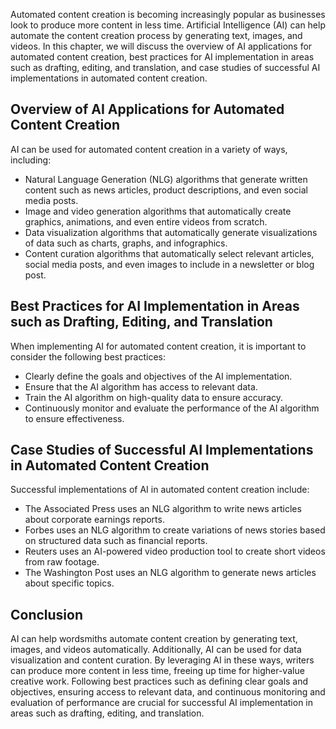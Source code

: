 
Automated content creation is becoming increasingly popular as businesses look to produce more content in less time. Artificial Intelligence (AI) can help automate the content creation process by generating text, images, and videos. In this chapter, we will discuss the overview of AI applications for automated content creation, best practices for AI implementation in areas such as drafting, editing, and translation, and case studies of successful AI implementations in automated content creation.

Overview of AI Applications for Automated Content Creation
----------------------------------------------------------

AI can be used for automated content creation in a variety of ways, including:

* Natural Language Generation (NLG) algorithms that generate written content such as news articles, product descriptions, and even social media posts.
* Image and video generation algorithms that automatically create graphics, animations, and even entire videos from scratch.
* Data visualization algorithms that automatically generate visualizations of data such as charts, graphs, and infographics.
* Content curation algorithms that automatically select relevant articles, social media posts, and even images to include in a newsletter or blog post.

Best Practices for AI Implementation in Areas such as Drafting, Editing, and Translation
----------------------------------------------------------------------------------------

When implementing AI for automated content creation, it is important to consider the following best practices:

* Clearly define the goals and objectives of the AI implementation.
* Ensure that the AI algorithm has access to relevant data.
* Train the AI algorithm on high-quality data to ensure accuracy.
* Continuously monitor and evaluate the performance of the AI algorithm to ensure effectiveness.

Case Studies of Successful AI Implementations in Automated Content Creation
---------------------------------------------------------------------------

Successful implementations of AI in automated content creation include:

* The Associated Press uses an NLG algorithm to write news articles about corporate earnings reports.
* Forbes uses an NLG algorithm to create variations of news stories based on structured data such as financial reports.
* Reuters uses an AI-powered video production tool to create short videos from raw footage.
* The Washington Post uses an NLG algorithm to generate news articles about specific topics.

Conclusion
----------

AI can help wordsmiths automate content creation by generating text, images, and videos automatically. Additionally, AI can be used for data visualization and content curation. By leveraging AI in these ways, writers can produce more content in less time, freeing up time for higher-value creative work. Following best practices such as defining clear goals and objectives, ensuring access to relevant data, and continuous monitoring and evaluation of performance are crucial for successful AI implementation in areas such as drafting, editing, and translation.
